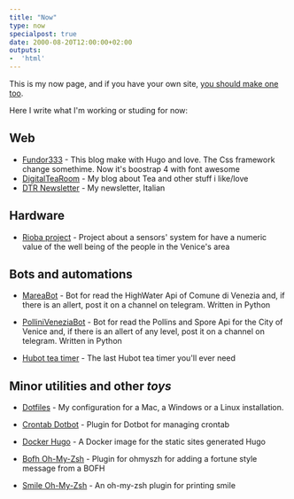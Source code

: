 ```yaml
---
title: "Now"
type: now
specialpost: true
date: 2000-08-20T12:00:00+02:00
outputs:
-  'html'
---
```

This is my now page, and if you have your own site, [you should make one too](https://nownownow.com/about).

Here I write what I'm working or studing for now:

## Web

* [Fundor333](https://fundor333.com) - This blog make with Hugo and love. The Css framework change somethime. Now it's boostrap 4 with font awesome
* [DigitalTeaRoom](https://digitaltearoom.com/) - My blog about Tea and other stuff i like/love
* [DTR Newsletter](https://newsletter.digitaltearoom.com/) - My newsletter, Italian

## Hardware

* [Rioba project](https://riobaproject.it/) - Project about a sensors' system for have a numeric value of the well being of the people in the Venice's area

## Bots and automations

* [MareaBot](https://github.com/Venice-Bot-Center/MareaBot) - Bot for read the HighWater Api of Comune di Venezia and, if there is an allert, post it on a channel on telegram. Written in Python

* [PolliniVeneziaBot](https://github.com/Venice-Bot-Center/PolliniVeneziaBot) - Bot for read the Pollins and Spore Api for the City of Venice and, if there is an allert of any level, post it on a channel on telegram. Written in Python

* [Hubot tea timer](https://github.com/fundor333/hubot-tea-timer) - The last Hubot tea timer you'll ever need

## Minor utilities and other *toys*

* [Dotfiles](https://github.com/fundor333/dotfiles) - My configuration for a Mac, a Windows or a Linux installation.

* [Crontab Dotbot](https://github.com/fundor333/crontab-dotbot) - Plugin for Dotbot for managing crontab

* [Docker Hugo](https://github.com/fundor333/docker-hugo) - A Docker image for the static sites generated Hugo

* [Bofh Oh-My-Zsh](https://github.com/fundor333/bofh) - Plugin for ohmyszh for adding a fortune style message from a BOFH

* [Smile Oh-My-Zsh](https://github.com/fundor333/smile) - An oh-my-zsh plugin for printing smile

